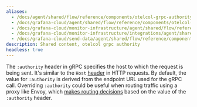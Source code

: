 ```yaml
---
aliases:
  - /docs/agent/shared/flow/reference/components/otelcol-grpc-authority/
  - /docs/grafana-cloud/agent/shared/flow/reference/components/otelcol-grpc-authority/
  - /docs/grafana-cloud/monitor-infrastructure/agent/shared/flow/reference/components/otelcol-grpc-authority/
  - /docs/grafana-cloud/monitor-infrastructure/integrations/agent/shared/flow/reference/components/otelcol-grpc-authority/
  - /docs/grafana-cloud/send-data/agent/shared/flow/reference/components/otelcol-grpc-authority/
description: Shared content, otelcol grpc authority
headless: true
---
```


The `:authority` header in gRPC specifies the host to which the request is being sent.
It's similar to the `Host` [header][HTTP host header] in HTTP requests.
By default, the value for `:authority` is derived from the endpoint URL used for the gRPC call.
Overriding `:authority` could be useful when routing traffic using a proxy like Envoy, which [makes routing decisions][Envoy route matching] based on the value of the `:authority` header.

[HTTP host header]: https://developer.mozilla.org/en-US/docs/Web/HTTP/Headers/Host
[Envoy route matching]: https://www.envoyproxy.io/docs/envoy/latest/configuration/http/http_conn_man/route_matching
